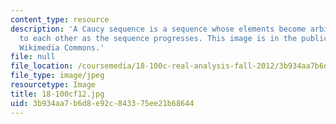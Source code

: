 ```yaml
---
content_type: resource
description: 'A Caucy sequence is a sequence whose elements become arbitrarily close
  to each other as the sequence progresses. This image is in the public domain. Source:
  Wikimedia Commons.'
file: null
file_location: /coursemedia/18-100c-real-analysis-fall-2012/3b934aa7b6d8e92c843375ee21b68644_18-100cf12.jpg
file_type: image/jpeg
resourcetype: Image
title: 18-100cf12.jpg
uid: 3b934aa7-b6d8-e92c-8433-75ee21b68644
---
```

